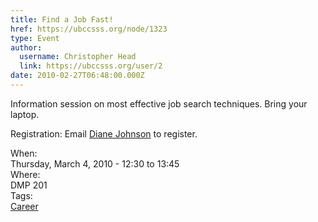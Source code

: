 ```yaml
---
title: Find a Job Fast! 
href: https://ubccsss.org/node/1323
type: Event
author:
  username: Christopher Head
  link: https://ubccsss.org/user/2
date: 2010-02-27T06:48:00.000Z
---
```


<div class="field field-name-body field-type-text-with-summary field-label-hidden"><div class="field-items"><div class="field-item even"><p>Information session on most effective job search techniques. Bring your laptop.</p>
<p>Registration: Email <a href="/cdn-cgi/l/email-protection#d8bcb1b9b6bdb2b7b098bbabf6adbabbf6bbb9">Diane Johnson</a> to register.</p>
</div></div></div><div class="field field-name-field-dates field-type-datetime field-label-above"><div class="field-label">When:&#xA0;</div><div class="field-items"><div class="field-item even"><span class="date-display-single">Thursday, March 4, 2010 - <span class="date-display-range"><span class="date-display-start">12:30</span> to <span class="date-display-end">13:45</span></span></span></div></div></div><div class="field field-name-field-location field-type-text field-label-above"><div class="field-label">Where:&#xA0;</div><div class="field-items"><div class="field-item even">DMP 201</div></div></div>    <footer>
    <div class="field field-name-field-tags field-type-taxonomy-term-reference field-label-above"><div class="field-label">Tags:&#xA0;</div><div class="field-items"><div class="field-item even"><a href="/career">Career</a></div></div></div>      </footer>